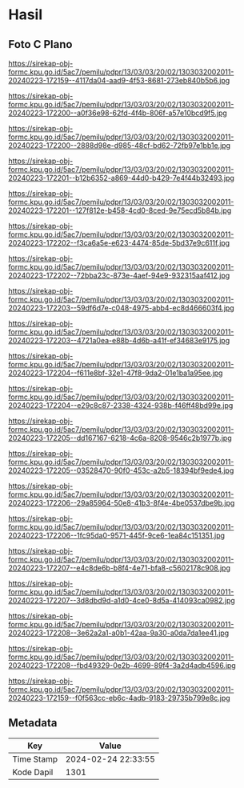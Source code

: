 # Hasil

## Foto C Plano

https://sirekap-obj-formc.kpu.go.id/5ac7/pemilu/pdpr/13/03/03/20/02/1303032002011-20240223-172159--4117da04-aad9-4f53-8681-273eb840b5b6.jpg

https://sirekap-obj-formc.kpu.go.id/5ac7/pemilu/pdpr/13/03/03/20/02/1303032002011-20240223-172200--a0f36e98-62fd-4f4b-806f-a57e10bcd9f5.jpg

https://sirekap-obj-formc.kpu.go.id/5ac7/pemilu/pdpr/13/03/03/20/02/1303032002011-20240223-172200--2888d98e-d985-48cf-bd62-72fb97e1bb1e.jpg

https://sirekap-obj-formc.kpu.go.id/5ac7/pemilu/pdpr/13/03/03/20/02/1303032002011-20240223-172201--b12b6352-a869-44d0-b429-7e4f44b32493.jpg

https://sirekap-obj-formc.kpu.go.id/5ac7/pemilu/pdpr/13/03/03/20/02/1303032002011-20240223-172201--127f812e-b458-4cd0-8ced-9e75ecd5b84b.jpg

https://sirekap-obj-formc.kpu.go.id/5ac7/pemilu/pdpr/13/03/03/20/02/1303032002011-20240223-172202--f3ca6a5e-e623-4474-85de-5bd37e9c611f.jpg

https://sirekap-obj-formc.kpu.go.id/5ac7/pemilu/pdpr/13/03/03/20/02/1303032002011-20240223-172202--72bba23c-873e-4aef-94e9-932315aaf412.jpg

https://sirekap-obj-formc.kpu.go.id/5ac7/pemilu/pdpr/13/03/03/20/02/1303032002011-20240223-172203--59df6d7e-c048-4975-abb4-ec8d466603f4.jpg

https://sirekap-obj-formc.kpu.go.id/5ac7/pemilu/pdpr/13/03/03/20/02/1303032002011-20240223-172203--4721a0ea-e88b-4d6b-a41f-ef34683e9175.jpg

https://sirekap-obj-formc.kpu.go.id/5ac7/pemilu/pdpr/13/03/03/20/02/1303032002011-20240223-172204--f611e8bf-32e1-47f8-9da2-01e1ba1a95ee.jpg

https://sirekap-obj-formc.kpu.go.id/5ac7/pemilu/pdpr/13/03/03/20/02/1303032002011-20240223-172204--e29c8c87-2338-4324-938b-f46ff48bd99e.jpg

https://sirekap-obj-formc.kpu.go.id/5ac7/pemilu/pdpr/13/03/03/20/02/1303032002011-20240223-172205--dd167167-6218-4c6a-8208-9546c2b1977b.jpg

https://sirekap-obj-formc.kpu.go.id/5ac7/pemilu/pdpr/13/03/03/20/02/1303032002011-20240223-172205--03528470-90f0-453c-a2b5-18394bf9ede4.jpg

https://sirekap-obj-formc.kpu.go.id/5ac7/pemilu/pdpr/13/03/03/20/02/1303032002011-20240223-172206--29a85964-50e8-41b3-8f4e-4be0537dbe9b.jpg

https://sirekap-obj-formc.kpu.go.id/5ac7/pemilu/pdpr/13/03/03/20/02/1303032002011-20240223-172206--1fc95da0-9571-445f-9ce6-1ea84c151351.jpg

https://sirekap-obj-formc.kpu.go.id/5ac7/pemilu/pdpr/13/03/03/20/02/1303032002011-20240223-172207--e4c8de6b-b8f4-4e71-bfa8-c5602178c908.jpg

https://sirekap-obj-formc.kpu.go.id/5ac7/pemilu/pdpr/13/03/03/20/02/1303032002011-20240223-172207--3d8dbd9d-a1d0-4ce0-8d5a-414093ca0982.jpg

https://sirekap-obj-formc.kpu.go.id/5ac7/pemilu/pdpr/13/03/03/20/02/1303032002011-20240223-172208--3e62a2a1-a0b1-42aa-9a30-a0da7da1ee41.jpg

https://sirekap-obj-formc.kpu.go.id/5ac7/pemilu/pdpr/13/03/03/20/02/1303032002011-20240223-172208--fbd49329-0e2b-4699-89f4-3a2d4adb4596.jpg

https://sirekap-obj-formc.kpu.go.id/5ac7/pemilu/pdpr/13/03/03/20/02/1303032002011-20240223-172159--f0f563cc-eb6c-4adb-9183-29735b799e8c.jpg


## Metadata

| Key        | Value               |
| ---------- | ------------------- |
| Time Stamp | 2024-02-24 22:33:55 |
| Kode Dapil | 1301                |



